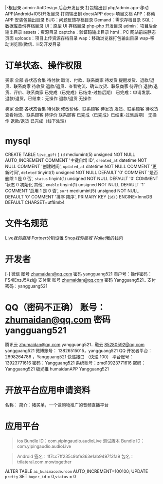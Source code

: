 |-根目录
admin-AntDesign 后台开发目录
打包输出到 php/admin
app-移动 APP(Android+IOS)开发目录
打包输出到 docs/APP
docs-项目文档
APP：移动 APP 安装包输出目录
BUG：问题反馈存档目录
Demand：需求存档目录
SQL：数据库备份存档目录
UI：原型 UI 存档目录
php-php 开发目录
admin：项目后台输出目录
assets：资源目录
captcha：验证码输出目录
html：PC 网站前端静态页面
uploads：项目上传资源存档目录
wap：移动浏览器打包输出目录
wap-移动浏览器(微信、H5)开发目录

# 订单状态、操作权限

买家
全部
各状态合集
待付款
取消、付款、联系商家
待发货
提醒发货、退款/退货、联系商家
待收货
退款/退货、查看物流、确认收货、联系商家
待评价
退款/退货、评价、联系商家
已完成（已完成》已结束-过售后期）
已完成：申请发票、退款/退货，已结束：无操作
退款/退货
无操作

卖家
全部
各状态合集
待付款
修改价格、联系顾客
待发货
发货、联系顾客
待收货
查看物流、联系顾客
待评价
联系顾客
已完成（已完成》已结束-过售后期）
无操作
退款/退货
已完成（线下处理）

# mysql

CREATE TABLE `live_gift` (
`id` mediumint(5) unsigned NOT NULL AUTO_INCREMENT COMMENT '主键自增 ID',
`created_at` datetime NOT NULL COMMENT '创建时间',
`updated_at` datetime NOT NULL COMMENT '更新时间',
`deleted` tinyint(1) unsigned NOT NULL DEFAULT '0' COMMENT '是否删除 1 是 0 否',
`status` tinyint(1) unsigned NOT NULL DEFAULT '0' COMMENT '状态 0 初始化 其他',
`enable` tinyint(1) unsigned NOT NULL DEFAULT '1' COMMENT '启用 1 是 0 否',
`sort` mediumint(5) unsigned NOT NULL DEFAULT '0' COMMENT '排序 降序',
PRIMARY KEY (`id`)
) ENGINE=InnoDB DEFAULT CHARSET=utf8mb4

# 文件名规范

Live*我的直播
Partner*分销设置
Shop*我的商城
Wallet*我的钱包

# 开发者

[-] 微信 账号 zhumaidan@qq.com 密码 yangguang521
商户号：操作密码：FS4lEnzJ5Xzi@
支付宝 账号 zhumaidan@qq.com 密码 Yangguang521.. 支付密码：yangguang521

# QQ（密码不正确） 账号：zhumaidan@qq.com 密码 yangguang521

腾讯云 zhumaidan@qq.com yangguang521..
融云 85280592@qq.com yangguang521
微博账号： 13826515015，yangguang521
QQ 开发者平台：2898264786 ，Yangguang521
快递接口 （快递 100）
平台账号：13923771616 密码：Yangguang521
系统账号：zmd13923771616 密码：Yangguang521
极光推 humaidanAPP Yangguang521

# 开放平台应用申请资料

名称：
简介：猪买单，一个做购物推广的音频直播平台

# 应用平台

> ios
> Bundle ID：com.yipingaudio.audioLive
> 测试版本 Bundle ID：com.yipingaudio.audioLive

> Android
> 签名：1f7cc7ff235c9bfe363e1ab9497f3fa9
> 包名：trilateral.com.mowtogether

ALTER TABLE `ai_kuaimacode`.`room` AUTO_INCREMENT=100100;
UPDATE `pretty` SET `buyer_id` = 0,`status` = 0
